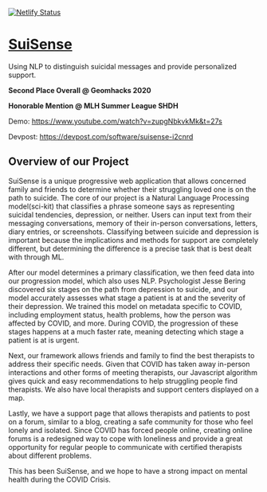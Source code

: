 [![Netlify Status](https://api.netlify.com/api/v1/badges/113e244d-b901-4ac2-95c2-77977458bf9d/deploy-status)](https://app.netlify.com/sites/suisense/deploys)

# [SuiSense](https://suisense.space/)

Using NLP to distinguish suicidal messages and provide personalized support.

**Second Place Overall @ Geomhacks 2020**

**Honorable Mention @ MLH Summer League SHDH**

Demo: https://www.youtube.com/watch?v=zupgNbkvkMk&t=27s

Devpost: https://devpost.com/software/suisense-i2cnrd

## Overview of our Project

SuiSense is a unique progressive web application that allows concerned family and friends to determine whether their struggling loved one is on the path to suicide. The core of our project is a Natural Language Processing model(sci-kit) that classifies a phrase someone says as representing suicidal tendencies, depression, or neither. Users can input text from their messaging conversations, memory of their in-person conversations, letters, diary entries, or screenshots. Classifying between suicide and depression is important because the implications and methods for support are completely different, but determining the difference is a precise task that is best dealt with through ML. 

After our model determines a primary classification, we then feed data into our progression model, which also uses NLP. Psychologist Jesse Bering discovered six stages on the path from depression to suicide, and our model accurately assesses what stage a patient is at and the severity of their depression. We trained this model on metadata specific to COVID, including employment status, health problems, how the person was affected by COVID, and more. During COVID, the progression of these stages happens at a much faster rate, meaning detecting which stage a patient is at is urgent. 

Next, our framework allows friends and family to find the best therapists to address their specific needs. Given that COVID has taken away in-person interactions and other forms of meeting therapists, our Javascript algorithm gives quick and easy recommendations to help struggling people find therapists. We also have local therapists and support centers displayed on a map.

Lastly, we have a support page that allows therapists and patients to post on a forum, similar to a blog, creating a safe community for those who feel lonely and isolated. Since COVID has forced people online, creating online forums is a redesigned way to cope with loneliness and provide a great opportunity for regular people to communicate with certified therapists about different problems. 

This has been SuiSense, and we hope to have a strong impact on mental health during the COVID Crisis. 

